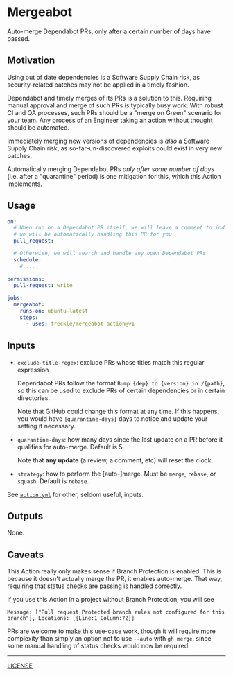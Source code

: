 # Mergeabot

Auto-merge Dependabot PRs, only after a certain number of days have passed.

## Motivation

Using out of date dependencies is a Software Supply Chain risk, as
security-related patches may not be applied in a timely fashion.

Dependabot and timely merges of its PRs is a solution to this. Requiring manual
approval and merge of such PRs is typically busy work. With robust CI and QA
processes, such PRs should be a "merge on Green" scenario for your team. Any
process of an Engineer taking an action without thought should be automated.

Immediately merging new versions of dependencies is _also_ a Software Supply
Chain risk, as so-far-un-discovered exploits could exist in very new patches.

Automatically merging Dependabot PRs _only after some number of days_ (i.e.
after a "quarantine" period) is one mitigation for this, which this Action
implements.

## Usage

```yaml
on:
  # When run on a Dependabot PR itself, we will leave a comment to indicate that
  # we will be automatically handling this PR for you.
  pull_request:

  # Otherwise, we will search and handle any open Dependabot PRs
  schedule:
    # ...
    
permissions:
  pull-request: write

jobs:
  mergeabot:
    runs-on: ubuntu-latest
    steps:
      - uses: freckle/mergeabot-action@v1
```

## Inputs

- `exclude-title-regex`: exclude PRs whose titles match this regular expression

  Dependabot PRs follow the format `Bump {dep} to {version} in /{path}`, so this
  can be used to exclude PRs of certain dependencies or in certain directories.

  Note that GitHub could change this format at any time. If this happens, you
  would have `{quarantine-days}` days to notice and update your setting if
  necessary.

- `quarantine-days`: how many days since the last update on a PR before it
  qualifies for auto-merge. Default is 5.

  Note that **any update** (a review, a comment, etc) will reset the clock.

- `strategy`: how to perform the [auto-]merge. Must be `merge`, `rebase`, or
  `squash`. Default is `rebase`.

See [`action.yml`](./action.yml) for other, seldom useful, inputs.

## Outputs

None.

## Caveats

This Action really only makes sense if Branch Protection is enabled. This is
because it doesn't actually merge the PR, it enables auto-merge. That way,
requiring that status checks are passing is handled correctly.

If you use this Action in a project without Branch Protection, you will see

```
Message: ["Pull request Protected branch rules not configured for this branch"], Locations: [{Line:1 Column:72}]
```

PRs are welcome to make this use-case work, though it will require more
complexity than simply an option not to use `--auto` with `gh merge`, since some
manual handling of status checks would now be required.

---

[LICENSE](./LICENSE)
